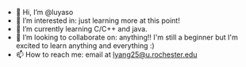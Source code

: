 - 👋 Hi, I’m @luyaso
- 👀 I’m interested in: just learning more at this point!
- 🌱 I’m currently learning C/C++ and java.
- 💞️ I’m looking to collaborate on: anything!! I'm still a beginner but I'm excited to learn anything and everything :)
- 📫 How to reach me: email at lyang25@u.rochester.edu

<!---
luyaso/luyaso is a ✨ special ✨ repository because its `README.md` (this file) appears on your GitHub profile.
You can click the Preview link to take a look at your changes.
--->
